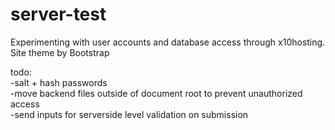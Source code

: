 # server-test  
Experimenting with user accounts and database access through x10hosting.  
Site theme by Bootstrap  
  
todo:  
-salt + hash passwords  
-move backend files outside of document root to prevent unauthorized access  
-send inputs for serverside level validation on submission  